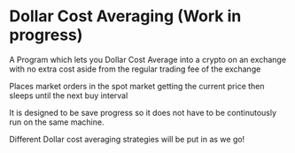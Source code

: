# Dollar Cost Averaging (Work in progress)

A Program which lets you Dollar Cost Average into a crypto on an exchange with no extra cost aside from the regular trading fee of the exchange

Places market orders in the spot market getting the current price then sleeps until the next buy interval

It is designed to be save progress so it does not have to be continutously run on the same machine.

Different Dollar cost averaging strategies will be put in as we go!

